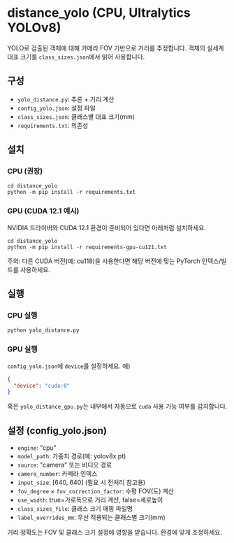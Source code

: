 # distance_yolo (CPU, Ultralytics YOLOv8)

YOLO로 검출된 객체에 대해 카메라 FOV 기반으로 거리를 추정합니다. 객체의 실세계 대표 크기를 `class_sizes.json`에서 읽어 사용합니다.

## 구성
- `yolo_distance.py`: 추론 + 거리 계산
- `config_yolo.json`: 설정 파일
- `class_sizes.json`: 클래스별 대표 크기(mm)
- `requirements.txt`: 의존성

## 설치

### CPU (권장)
```
cd distance_yolo
python -m pip install -r requirements.txt
```

### GPU (CUDA 12.1 예시)
NVIDIA 드라이버와 CUDA 12.1 환경이 준비되어 있다면 아래처럼 설치하세요.
```
cd distance_yolo
python -m pip install -r requirements-gpu-cu121.txt
```
주의: 다른 CUDA 버전(예: cu118)을 사용한다면 해당 버전에 맞는 PyTorch 인덱스/빌드를 사용하세요.

## 실행

### CPU 실행
```
python yolo_distance.py
```

### GPU 실행
`config_yolo.json`에 `device`를 설정하세요. 예)
```json
{
  "device": "cuda:0"
}
```
혹은 `yolo_distance_gpu.py`는 내부에서 자동으로 `cuda` 사용 가능 여부를 감지합니다.

## 설정 (config_yolo.json)
- `engine`: "cpu"
- `model_path`: 가중치 경로(예: yolov8x.pt)
- `source`: "camera" 또는 비디오 경로
- `camera_number`: 카메라 인덱스
- `input_size`: [640, 640] (필요 시 전처리 참고용)
- `fov_degree` × `fov_correction_factor`: 수평 FOV(도) 계산
- `use_width`: true=가로폭으로 거리 계산, false=세로높이
- `class_sizes_file`: 클래스 크기 매핑 파일명
- `label_overrides_mm`: 우선 적용되는 클래스별 크기(mm)

거리 정확도는 FOV 및 클래스 크기 설정에 영향을 받습니다. 환경에 맞게 조정하세요.